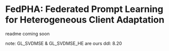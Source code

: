 # FedPHA: Federated Prompt Learning for Heterogeneous Client Adaptation
readme coming soon

note: GL_SVDMSE & GL_SVDMSE_HE are ours
ddl: 8.20
